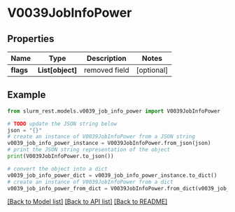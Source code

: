 # V0039JobInfoPower


## Properties

Name | Type | Description | Notes
------------ | ------------- | ------------- | -------------
**flags** | **List[object]** | removed field | [optional] 

## Example

```python
from slurm_rest.models.v0039_job_info_power import V0039JobInfoPower

# TODO update the JSON string below
json = "{}"
# create an instance of V0039JobInfoPower from a JSON string
v0039_job_info_power_instance = V0039JobInfoPower.from_json(json)
# print the JSON string representation of the object
print(V0039JobInfoPower.to_json())

# convert the object into a dict
v0039_job_info_power_dict = v0039_job_info_power_instance.to_dict()
# create an instance of V0039JobInfoPower from a dict
v0039_job_info_power_from_dict = V0039JobInfoPower.from_dict(v0039_job_info_power_dict)
```
[[Back to Model list]](../README.md#documentation-for-models) [[Back to API list]](../README.md#documentation-for-api-endpoints) [[Back to README]](../README.md)


